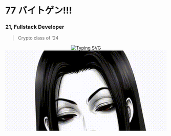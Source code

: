 # 77 バイトゲン!!!

### 21, Fullstack Developer

> Crypto class of '24

<div align="center">
    <img src="https://readme-typing-svg.herokuapp.com?font=Fira+Code&weight=500&size=25&duration=3000&pause=1000&color=FF0000&center=true&vCenter=true&random=false&width=500&height=70&lines=Web3+Developer;Full+Stack+Engineer;Potential+Billionaire+maybe?;Cyber+Security" alt="Typing SVG" />
</div>

<div align="center">
    <img src="illumi-main.gif" width="100%" style="max-height: 250px; object-fit: cover;" />
</div>
